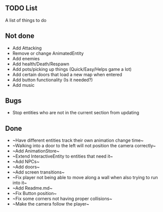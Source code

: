 TODO List
---------

A list of things to do

## Not done

* Add Attacking
* Remove or change AnimatedEntity
* Add enemies
* Add health/Death/Respawn
* Add pots/picking up things (Quick/Easy/Helps game a lot)
* Add certain doors that load a new map when entered
* Add button functionality (Is it needed?)
* Add music


## Bugs

* Stop entities who are not in the current section from updating

## Done

* ~Have different entities track their own animation change time~
* ~Walking into a door to the left will not position the camera correctly~
* ~Add AnimationStore~
* ~Extend InteractiveEntity to entities that need it~
* ~Add NPCs~
* ~Add doors~
* ~Add screen transitions~
* ~Fix player not being able to move along a wall when also trying to run into it~
* ~Add Readme.md~
* ~Fix Button position~
* ~Fix some corners not having proper collisions~
* ~Make the camera follow the player~